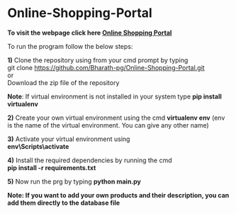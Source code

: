 # Online-Shopping-Portal

**To visit the webpage click here [Online Shopping Portal](http://bharath-flask2.herokuapp.com/)**    
  
To run the program follow the below steps:  
  
**1)** Clone the repository using from your cmd prompt by typing  
git clone https://github.com/Bharath-pg/Online-Shopping-Portal.git  
                  or  
Download the zip file of the repository

**Note**: If virtual environment is not installed in your system type **pip install virtualenv**

**2)** Create your own virtual environment using the cmd **virtualenv env** (env is the name of the virtual environment. You can give any other name)

**3)** Activate your virtual environment using  
**env\Scripts\activate**
  
  **4)** Install the required dependencies by running the cmd  
  **pip install -r requirements.txt**  
    
**5)** Now run the prg by typing **python main.py**  
    
**Note: If you want to add your own products and their description, you can add them directly to the database file**
